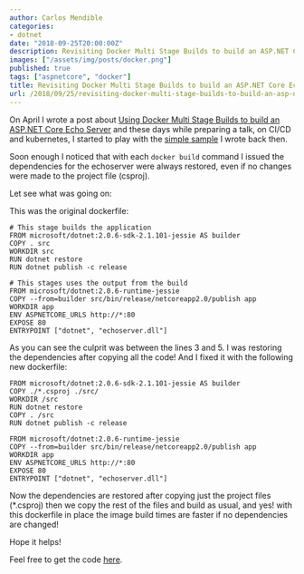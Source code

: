 ```yaml
---
author: Carlos Mendible
categories:
- dotnet
date: "2018-09-25T20:00:00Z"
description: Revisiting Docker Multi Stage Builds to build an ASP.NET Core Echo Server
images: ["/assets/img/posts/docker.png"]
published: true
tags: ["aspnetcore", "docker"]
title: Revisiting Docker Multi Stage Builds to build an ASP.NET Core Echo Server
url: /2018/09/25/revisiting-docker-multi-stage-builds-to-build-an-asp-net-core-echo-server/
---
```


On April I wrote a post about [Using Docker Multi Stage Builds to build an ASP.NET Core Echo Server](https://carlos.mendible.com/2018/04/04/using-docker-multi-stage-builds-to-build-an-asp-net-core-echo-server) and these days while preparing a talk, on CI/CD and kubernetes, I started to play with the [simple sample](https://github.com/cmendible/dotnetcore.samples/tree/main/echoserver) I wrote back then.

Soon enough I noticed that with each ```docker build``` command I issued the dependencies for the echoserver were always restored, even if no changes were made to the project file (csproj).

Let see what was going on:

This was the original dockerfile:

``` docker
# This stage builds the application
FROM microsoft/dotnet:2.0.6-sdk-2.1.101-jessie AS builder
COPY . src
WORKDIR src
RUN dotnet restore
RUN dotnet publish -c release

# This stages uses the output from the build
FROM microsoft/dotnet:2.0.6-runtime-jessie
COPY --from=builder src/bin/release/netcoreapp2.0/publish app
WORKDIR app
ENV ASPNETCORE_URLS http://*:80
EXPOSE 80
ENTRYPOINT ["dotnet", "echoserver.dll"]
```

As you can see the culprit was between the lines 3 and 5. I was restoring the dependencies after copying all the code! And I fixed it with the following new dockerfile:

``` docker
FROM microsoft/dotnet:2.0.6-sdk-2.1.101-jessie AS builder
COPY ./*.csproj ./src/
WORKDIR /src
RUN dotnet restore
COPY . /src
RUN dotnet publish -c release

FROM microsoft/dotnet:2.0.6-runtime-jessie
COPY --from=builder src/bin/release/netcoreapp2.0/publish app
WORKDIR app
ENV ASPNETCORE_URLS http://*:80
EXPOSE 80
ENTRYPOINT ["dotnet", "echoserver.dll"]
```

Now the dependencies are restored after copying just the project files (*.csproj) then we copy the rest of the files and build as usual, and yes! with this dockerfile in place the image build times are faster if no dependencies are changed!

Hope it helps!

Feel free to get the code [here](https://github.com/cmendible/dotnetcore.samples/tree/main/echoserver.improved).